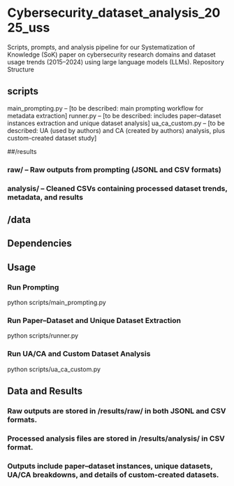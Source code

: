 # Cybersecurity_dataset_analysis_2025_uss
Scripts, prompts, and analysis pipeline for our Systematization of Knowledge (SoK) paper on cybersecurity research domains and dataset usage trends (2015–2024) using large language models (LLMs).
Repository Structure

## scripts

main_prompting.py – [to be described: main prompting workflow for metadata extraction]
runner.py – [to be described: includes paper–dataset instances extraction and unique dataset analysis]
ua_ca_custom.py – [to be described: UA (used by authors) and CA (created by authors) analysis, plus custom-created dataset study]

##/results

### raw/ – Raw outputs from prompting (JSONL and CSV formats)
### analysis/ – Cleaned CSVs containing processed dataset trends, metadata, and results

## /data

## Dependencies



## Usage
### Run Prompting
python scripts/main_prompting.py

### Run Paper–Dataset and Unique Dataset Extraction
python scripts/runner.py

### Run UA/CA and Custom Dataset Analysis
python scripts/ua_ca_custom.py

## Data and Results

### Raw outputs are stored in /results/raw/ in both JSONL and CSV formats.
### Processed analysis files are stored in /results/analysis/ in CSV format.
### Outputs include paper–dataset instances, unique datasets, UA/CA breakdowns, and details of custom-created datasets.
